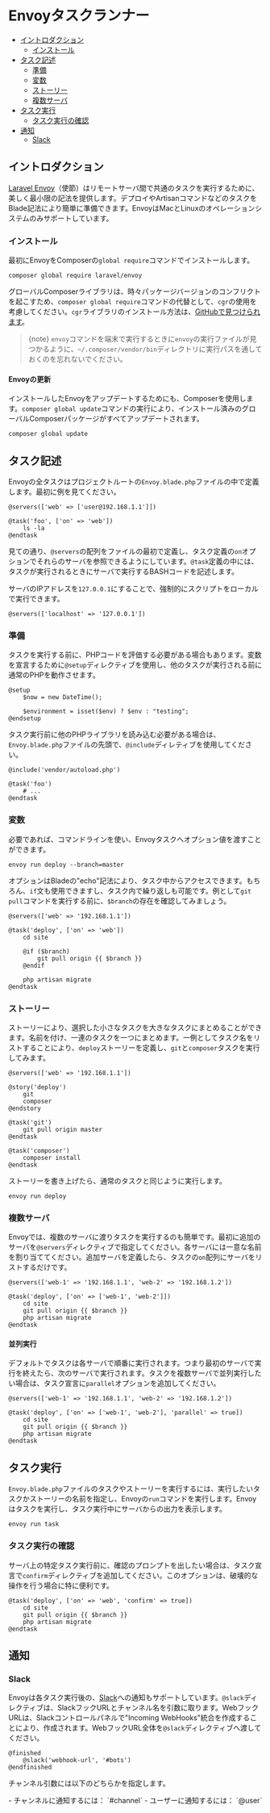 # Envoyタスクランナー

- [イントロダクション](#introduction)
    - [インストール](#installation)
- [タスク記述](#writing-tasks)
    - [準備](#setup)
    - [変数](#variables)
    - [ストーリー](#stories)
    - [複数サーバ](#multiple-servers)
- [タスク実行](#running-tasks)
    - [タスク実行の確認](#confirming-task-execution)
- [通知](#notifications)
    - [Slack](#slack)

<a name="introduction"></a>
## イントロダクション

[Laravel Envoy](https://github.com/laravel/envoy)（使節）はリモートサーバ間で共通のタスクを実行するために、美しく最小限の記法を提供します。デプロイやArtisanコマンドなどのタスクをBlade記法により簡単に準備できます。EnvoyはMacとLinuxのオペレーションシステムのみサポートしています。

<a name="installation"></a>
### インストール

最初にEnvoyをComposerの`global require`コマンドでインストールします。

    composer global require laravel/envoy

グローバルComposerライブラリは、時々パッケージバージョンのコンフリクトを起こすため、`composer global require`コマンドの代替として、`cgr`の使用を考慮してください。`cgr`ライブラリのインストール方法は、[GitHubで見つけられます](https://github.com/consolidation-org/cgr)。

> {note} `envoy`コマンドを端末で実行するときに`envoy`の実行ファイルが見つかるように、`~/.composer/vendor/bin`ディレクトリに実行パスを通しておくのを忘れないでください。

#### Envoyの更新

インストールしたEnvoyをアップデートするためにも、Composerを使用します。`composer global update`コマンドの実行により、インストール済みのグローバルComposerパッケージがすべてアップデートされます。

    composer global update

<a name="writing-tasks"></a>
## タスク記述

Envoyの全タスクはプロジェクトルートの`Envoy.blade.php`ファイルの中で定義します。最初に例を見てください。

    @servers(['web' => ['user@192.168.1.1']])

    @task('foo', ['on' => 'web'])
        ls -la
    @endtask

見ての通り、`@servers`の配列をファイルの最初で定義し、タスク定義の`on`オプションでそれらのサーバを参照できるようにしています。`@task`定義の中には、タスクが実行されるときにサーバで実行するBASHコードを記述します。

サーバのIPアドレスを`127.0.0.1`にすることで、強制的にスクリプトをローカルで実行できます。

    @servers(['localhost' => '127.0.0.1'])

<a name="setup"></a>
### 準備

タスクを実行する前に、PHPコードを評価する必要がある場合もあります。変数を宣言するために`@setup`ディレクティブを使用し、他のタスクが実行される前に通常のPHPを動作させます。

    @setup
        $now = new DateTime();

        $environment = isset($env) ? $env : "testing";
    @endsetup

タスク実行前に他のPHPライブラリを読み込む必要がある場合は、`Envoy.blade.php`ファイルの先頭で、`@include`ディレティブを使用してください。

    @include('vendor/autoload.php')

    @task('foo')
        # ...
    @endtask

<a name="variables"></a>
### 変数

必要であれば、コマンドラインを使い、Envoyタスクへオプション値を渡すことができます。

    envoy run deploy --branch=master

オプションはBladeの"echo"記法により、タスク中からアクセスできます。もちろん、`if`文も使用できますし、タスク内で繰り返しも可能です。例として`git pull`コマンドを実行する前に、`$branch`の存在を確認してみましょう。

    @servers(['web' => '192.168.1.1'])

    @task('deploy', ['on' => 'web'])
        cd site

        @if ($branch)
            git pull origin {{ $branch }}
        @endif

        php artisan migrate
    @endtask

<a name="stories"></a>
### ストーリー

ストーリーにより、選択した小さなタスクを大きなタスクにまとめることができます。名前を付け、一連のタスクを一つにまとめます。一例としてタスク名をリストすることにより、`deploy`ストーリーを定義し、`git`と`composer`タスクを実行してみます。

    @servers(['web' => '192.168.1.1'])

    @story('deploy')
        git
        composer
    @endstory

    @task('git')
        git pull origin master
    @endtask

    @task('composer')
        composer install
    @endtask

ストーリーを書き上げたら、通常のタスクと同じように実行します。

    envoy run deploy

<a name="multiple-servers"></a>
### 複数サーバ

Envoyでは、複数のサーバに渡りタスクを実行するのも簡単です。最初に追加のサーバを`@servers`ディレクティブで指定してください。各サーバには一意な名前を割り当ててください。追加サーバを定義したら、タスクの`on`配列にサーバをリストするだけです。

    @servers(['web-1' => '192.168.1.1', 'web-2' => '192.168.1.2'])

    @task('deploy', ['on' => ['web-1', 'web-2']])
        cd site
        git pull origin {{ $branch }}
        php artisan migrate
    @endtask

#### 並列実行

デフォルトでタスクは各サーバで順番に実行されます。つまり最初のサーバで実行を終えたら、次のサーバで実行されます。タスクを複数サーバで並列実行したい場合は、タスク宣言に`parallel`オプションを追加してください。

    @servers(['web-1' => '192.168.1.1', 'web-2' => '192.168.1.2'])

    @task('deploy', ['on' => ['web-1', 'web-2'], 'parallel' => true])
        cd site
        git pull origin {{ $branch }}
        php artisan migrate
    @endtask

<a name="running-tasks"></a>
## タスク実行

`Envoy.blade.php`ファイルのタスクやストーリーを実行するには、実行したいタスクかストーリーの名前を指定し、Envoyの`run`コマンドを実行します。Envoyはタスクを実行し、タスク実行中にサーバからの出力を表示します。

    envoy run task

<a name="confirming-task-execution"></a>
### タスク実行の確認

サーバ上の特定タスク実行前に、確認のプロンプトを出したい場合は、タスク宣言で`confirm`ディレクティブを追加してください。このオプションは、破壊的な操作を行う場合に特に便利です。

    @task('deploy', ['on' => 'web', 'confirm' => true])
        cd site
        git pull origin {{ $branch }}
        php artisan migrate
    @endtask

<a name="notifications"></a>
<a name="hipchat-notifications"></a>
## 通知

<a name="slack"></a>
### Slack

Envoyは各タスク実行後の、[Slack](https://slack.com)への通知もサポートしています。`@slack`ディレクティブは、SlackフックURLとチャンネル名を引数に取ります。WebフックURLは、Slackコントロールパネルで"Incoming WebHooks"統合を作成することにより、作成されます。WebフックURL全体を`@slack`ディレクティブへ渡してください。

    @finished
        @slack('webhook-url', '#bots')
    @endfinished

チャンネル引数には以下のどちらかを指定します。

<div class="content-list" markdown="1">
- チャンネルに通知するには： `#channel`
- ユーザーに通知するには： `@user`
</div>

